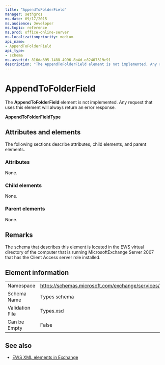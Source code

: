```yaml
---
title: "AppendToFolderField"
manager: sethgros
ms.date: 09/17/2015
ms.audience: Developer
ms.topic: reference
ms.prod: office-online-server
ms.localizationpriority: medium
api_name:
- AppendToFolderField
api_type:
- schema
ms.assetid: 816da395-1488-4996-8b4d-e82407319e91
description: "The AppendToFolderField element is not implemented. Any request that uses this element will always return an error response."
---
```


# AppendToFolderField

The **AppendToFolderField** element is not implemented. Any request that uses this element will always return an error response. 

**AppendToFolderFieldType**

## Attributes and elements

The following sections describe attributes, child elements, and parent elements.
  
### Attributes

None.
  
### Child elements

None.
  
### Parent elements

None.
  
## Remarks

The schema that describes this element is located in the EWS virtual directory of the computer that is running MicrosoftExchange Server 2007 that has the Client Access server role installed.
  
## Element information

|||
|:-----|:-----|
|Namespace  <br/> |https://schemas.microsoft.com/exchange/services/2006/types  <br/> |
|Schema Name  <br/> |Types schema  <br/> |
|Validation File  <br/> |Types.xsd  <br/> |
|Can be Empty  <br/> |False  <br/> |
   
## See also

- [EWS XML elements in Exchange](ews-xml-elements-in-exchange.md)

